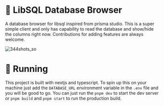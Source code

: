 # 💾 LibSQL Database Browser
A database browser for libsql inspired from prisma studio. This is a super simple client and only has capability to read the database and show/hide the columns right now. Contributions for adding features are always welcome.

![344shots_so](https://github.com/vedantnn71/libsql-db-browser/assets/70624701/d41b263f-19b5-481e-8770-e6d34981facd)

# 🏃 Running
This project is built with nextjs and typescript. To spin up this on your machine just add the `DATABASE_URL` environment variable in the `.env` file and you will be good to go. You can just run the `pnpm dev` to start the dev server or `pnpm build` and `pnpm start` to run the production build.
